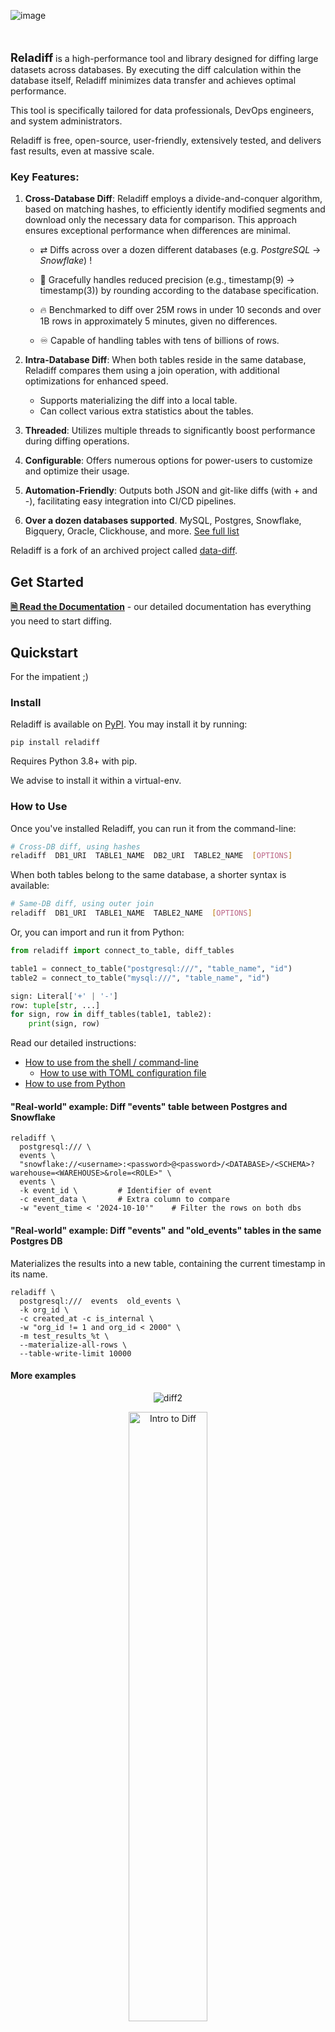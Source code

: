 ![image](reladiff_logo.svg)

&nbsp;
<br/>
<br/>
<span style="font-size:1.3em">**Reladiff**</span> is a high-performance tool and library designed for diffing large datasets across databases. By executing the diff calculation within the database itself, Reladiff minimizes data transfer and achieves optimal performance.

This tool is specifically tailored for data professionals, DevOps engineers, and system administrators.

Reladiff is free, open-source, user-friendly, extensively tested, and delivers fast results, even at massive scale.

### Key Features:

 1. **Cross-Database Diff**: Reladiff employs a divide-and-conquer algorithm, based on matching hashes, to efficiently identify modified segments and download only the necessary data for comparison. This approach ensures exceptional performance when differences are minimal.

    - ⇄  Diffs across over a dozen different databases (e.g. *PostgreSQL* -> *Snowflake*) !

    - 🧠 Gracefully handles reduced precision (e.g., timestamp(9) -> timestamp(3)) by rounding according to the database specification.

    - 🔥 Benchmarked to diff over 25M rows in under 10 seconds and over 1B rows in approximately 5 minutes, given no differences.

    - ♾️ Capable of handling tables with tens of billions of rows.


2. **Intra-Database Diff**: When both tables reside in the same database, Reladiff compares them using a join operation, with additional optimizations for enhanced speed.

    - Supports materializing the diff into a local table.
    - Can collect various extra statistics about the tables.

3. **Threaded**: Utilizes multiple threads to significantly boost performance during diffing operations.

3. **Configurable**: Offers numerous options for power-users to customize and optimize their usage.

4. **Automation-Friendly**: Outputs both JSON and git-like diffs (with + and -), facilitating easy integration into CI/CD pipelines.

5. **Over a dozen databases supported**. MySQL, Postgres, Snowflake, Bigquery, Oracle, Clickhouse, and more. [See full list](https://reladiff.readthedocs.io/en/latest/supported-databases.html)


Reladiff is a fork of an archived project called [data-diff](https://github.com/datafold/data-diff).

## Get Started

[**🗎 Read the Documentation**](https://reladiff.readthedocs.io/en/latest/) - our detailed documentation has everything you need to start diffing.

## Quickstart

For the impatient ;)

### Install

Reladiff is available on [PyPI](https://pypi.org/project/reladiff/). You may install it by running:

```
pip install reladiff
```

Requires Python 3.8+ with pip.

We advise to install it within a virtual-env.

### How to Use

Once you've installed Reladiff, you can run it from the command-line:

```bash
# Cross-DB diff, using hashes
reladiff  DB1_URI  TABLE1_NAME  DB2_URI  TABLE2_NAME  [OPTIONS]
```

When both tables belong to the same database, a shorter syntax is available:

```bash
# Same-DB diff, using outer join
reladiff  DB1_URI  TABLE1_NAME  TABLE2_NAME  [OPTIONS]
```

Or, you can import and run it from Python:

```python
from reladiff import connect_to_table, diff_tables

table1 = connect_to_table("postgresql:///", "table_name", "id")
table2 = connect_to_table("mysql:///", "table_name", "id")

sign: Literal['+' | '-']
row: tuple[str, ...]
for sign, row in diff_tables(table1, table2):
    print(sign, row)
```

Read our detailed instructions:

* [How to use from the shell / command-line](https://reladiff.readthedocs.io/en/latest/how-to-use.html#how-to-use-from-the-shell-or-command-line)
    * [How to use with TOML configuration file](https://reladiff.readthedocs.io/en/latest/how-to-use.html#how-to-use-with-a-configuration-file)
* [How to use from Python](https://reladiff.readthedocs.io/en/latest/how-to-use.html#how-to-use-from-python)


#### "Real-world" example: Diff "events" table between Postgres and Snowflake

```
reladiff \
  postgresql:/// \
  events \
  "snowflake://<username>:<password>@<password>/<DATABASE>/<SCHEMA>?warehouse=<WAREHOUSE>&role=<ROLE>" \
  events \
  -k event_id \         # Identifier of event
  -c event_data \       # Extra column to compare
  -w "event_time < '2024-10-10'"    # Filter the rows on both dbs
```

#### "Real-world" example: Diff "events" and "old_events" tables in the same Postgres DB

Materializes the results into a new table, containing the current timestamp in its name.

```
reladiff \
  postgresql:///  events  old_events \
  -k org_id \
  -c created_at -c is_internal \
  -w "org_id != 1 and org_id < 2000" \
  -m test_results_%t \
  --materialize-all-rows \
  --table-write-limit 10000
```

#### More examples

<p align="center">
  <img alt="diff2" src="https://user-images.githubusercontent.com/1799931/196754998-a88c0a52-8751-443d-b052-26c03d99d9e5.png" />
</p>

<p align="center">
  <a href=https://www.loom.com/share/682e4b7d74e84eb4824b983311f0a3b2 target="_blank">
    <img alt="Intro to Diff" src="https://user-images.githubusercontent.com/1799931/196576582-d3535395-12ef-40fd-bbbb-e205ccae1159.png" width="50%" height="50%" />
  </a>
</p>


### Technical Explanation

Check out this [technical explanation](https://reladiff.readthedocs.io/en/latest/technical-explanation.html) of how reladiff works.

### We're here to help!

* Confused? Got a cool idea? Just want to share your thoughts? Let's discuss it in [GitHub Discussions](https://github.com/erezsh/reladiff/discussions).

* Did you encounter a bug? [Open an issue](https://github.com/erezsh/reladiff/issues).

## How to Contribute
* Please read the [contributing guidelines](https://github.com/erezsh/reladiff/blob/master/CONTRIBUTING.md) to get started.
* Feel free to open a new issue or work on an existing one.

Big thanks to everyone who contributed so far:

<a href="https://github.com/erezsh/reladiff/graphs/contributors">
  <img src="https://contributors-img.web.app/image?repo=erezsh/reladiff" />
</a>


## License

This project is licensed under the terms of the [MIT License](https://github.com/erezsh/reladiff/blob/master/LICENSE).

